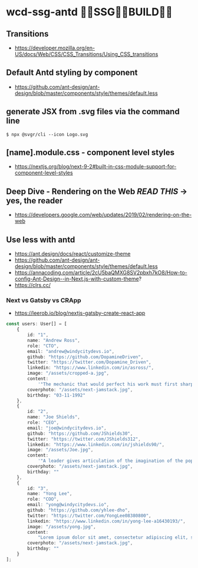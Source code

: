 # wcd-ssg-antd 🐜🐜SSG🐜🐜BUILD🐜🐜

## Transitions
- https://developer.mozilla.org/en-US/docs/Web/CSS/CSS_Transitions/Using_CSS_transitions

## Default Antd styling by component
- https://github.com/ant-design/ant-design/blob/master/components/style/themes/default.less

## generate JSX from .svg files via the command line
```git
$ npx @svgr/cli --icon Logo.svg
```
## [name].module.css - component level styles 
- https://nextjs.org/blog/next-9-2#built-in-css-module-support-for-component-level-styles

## Deep Dive - Rendering on the Web *READ THIS* &rarr; yes, the reader 
- https://developers.google.com/web/updates/2019/02/rendering-on-the-web

## Use less with antd
- https://ant.design/docs/react/customize-theme
- https://github.com/ant-design/ant-design/blob/master/components/style/themes/default.less
- https://annacoding.com/article/2cU5baQMXG8SV2pbxh7kO8/How-to-config-Ant-Design--in-Next.js-with-custom-theme?
- https://clrs.cc/


### Next vs Gatsby vs CRApp
- https://leerob.io/blog/nextjs-gatsby-create-react-app

```ts
const users: User[] = [
	{
		id: "1",
		name: "Andrew Ross",
		role: "CTO",
		email: "andrew@windycitydevs.io",
		github: "https://github.com/DopamineDriven",
		twitter: "https://twitter.com/Dopamine_Driven",
		linkedin: "https://www.linkedin.com/in/asross/",
		image: "/assets/cropped-a.jpg",
		content:
			'"The mechanic that would perfect his work must first sharpen his tools." - Confucius',
		coverphoto: "/assets/next-jamstack.jpg",
		birthday: "03-11-1992"
	},
	{
		id: "2",
		name: "Joe Shields",
		role: "CEO",
		email: "joe@windycitydevs.io",
		github: "https://github.com/JShields30",
		twitter: "https://twitter.com/JShields312",
		linkedin: "https://www.linkedin.com/in/jshields90/",
		image: "/assets/Joe.jpg",
		content:
			'"A leader gives articulation of the imagination of the population" - Jordan Peterson',
		coverphoto: "/assets/next-jamstack.jpg",
		birthday: ""
	},
	{
		id: "3",
		name: "Yong Lee",
		role: "COO",
		email: "yong@windycitydevs.io",
		github: "https://github.com/yhlee-dho",
		twitter: "https://twitter.com/YongLee08380800",
		linkedin: "https://www.linkedin.com/in/yong-lee-a16430193/",
		image: "/assets/yong.jpg",
		content:
			"Lorem ipsum dolor sit amet, consectetur adipiscing elit, sed do eiusmod tempor. ",
		coverphoto: "/assets/next-jamstack.jpg",
		birthday: ""
	}
];
```